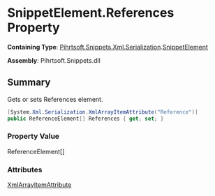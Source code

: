 # SnippetElement\.References Property

**Containing Type**: [Pihrtsoft.Snippets.Xml.Serialization](../../README.md)\.[SnippetElement](../README.md)

**Assembly**: Pihrtsoft\.Snippets\.dll

## Summary

Gets or sets References element\.

```csharp
[System.Xml.Serialization.XmlArrayItemAttribute("Reference")]
public ReferenceElement[] References { get; set; }
```

### Property Value

ReferenceElement\[\]

### Attributes

[XmlArrayItemAttribute](https://docs.microsoft.com/en-us/dotnet/api/system.xml.serialization.xmlarrayitemattribute)
